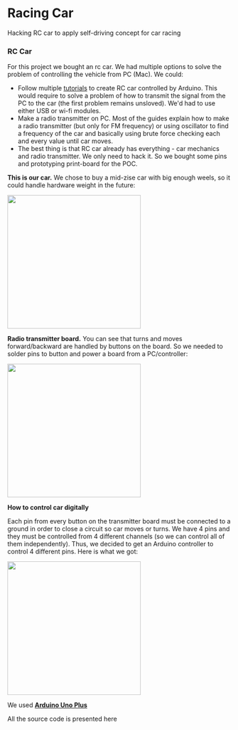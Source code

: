 # Racing Car
Hacking RC car to apply self-driving concept for car racing

### RC Car

For this project we bought an rc car. We had multiple options to solve the problem of controlling the vehicle from PC (Mac). We could:
  
  * Follow multiple [tutorials](http://www.instructables.com/id/Autonomous-Control-of-RC-Car-Using-Arduino/) to create RC car controlled by Arduino. This would require to solve a problem of how to transmit the signal from the PC to the car (the first problem remains unsloved). We'd had to use either USB or wi-fi modules.
  * Make a radio transmitter on PC. Most of the guides explain how to make a radio transmitter (but only for FM frequency) or using oscillator to find a frequency of the car and basically using brute force checking each and every value until car moves.
  * The best thing is that RC car already has everything - car mechanics and radio transmitter. We only need to hack it. So we bought some pins and prototyping print-board for the POC.

**This is our car.** We chose to buy a mid-zise car with big enough weels, so it could handle hardware weight in the future:

<img src="https://cloud.githubusercontent.com/assets/5836188/24587337/69e984c4-17bd-11e7-8d42-aa7a150eb7c0.jpeg" width="300">

**Radio transmitter board.** You can see that turns and moves forward/backward are handled by buttons on the board. So we needed to solder pins to button and power a board from a PC/controller:

<img src="https://cloud.githubusercontent.com/assets/5836188/24587319/f8fa9dd4-17bc-11e7-893b-158c1033a5cf.jpeg" width="300">

**How to control car digitally**

Each pin from every button on the transmitter board must be connected to a ground in order to close a circuit so car moves or turns. We have 4 pins and they must be controlled from 4 different channels (so we can control all of them independently). Thus, we decided to get an Arduino controller to control 4 different pins. Here is what we got:

<img src="https://cloud.githubusercontent.com/assets/5836188/24587295/6a7bf350-17bc-11e7-81be-9b1ce2df45f5.jpeg" width="300">

We used [**Arduino Uno Plus**](http://www.waveshare.com/uno-plus.htm) 

All the source code is presented here
